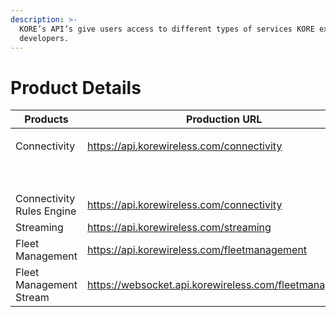 ```yaml
---
description: >-
  KORE’s API’s give users access to different types of services KORE exposes for
  developers.
---
```


# Product Details

| Products                  | Production URL	                                                                                                   | Sandbox URL                                                                                                                   |
| ------------------------- | ----------------------------------------------------------------------------------------------------------------- | ----------------------------------------------------------------------------------------------------------------------------- |
| Connectivity              | [https://api.korewireless.com/connectivity	](https://api.korewireless.com/connectivity)                           | <p><a href="https://sandbox.api.korewireless.com/connectivity">https://sandbox.api.korewireless.com/connectivity<br></a></p> |
| Connectivity Rules Engine | [https://api.korewireless.com/connectivity	](https://api.korewireless.com/connectivity)                           | Coming Soon                                                                                                                   |
| Streaming                 | [https://api.korewireless.com/streaming	](https://api.korewireless.com/streaming)                                 | N/A                                                                                                                           |
| Fleet Management          | [https://api.korewireless.com/fleetmanagement	](https://api.korewireless.com/fleetmanagement)                     | N/A                                                                                                                           |
| Fleet Management Stream   | [https://websocket.api.korewireless.com/fleetmanagement	](https://websocket.api.korewireless.com/fleetmanagement) | N/A                                                                                                                           |
